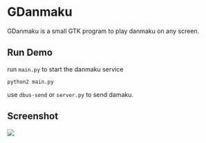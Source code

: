 # GDanmaku

GDanmaku is a small GTK program to play danmaku on any screen.

## Run Demo

run `main.py` to start the danmaku service

```
python2 main.py
```

use `dbus-send` or `server.py` to send damaku.

## Screenshot

![](/bigeagle/gdanmaku/raw/master/screenshots/danmaku.png)
